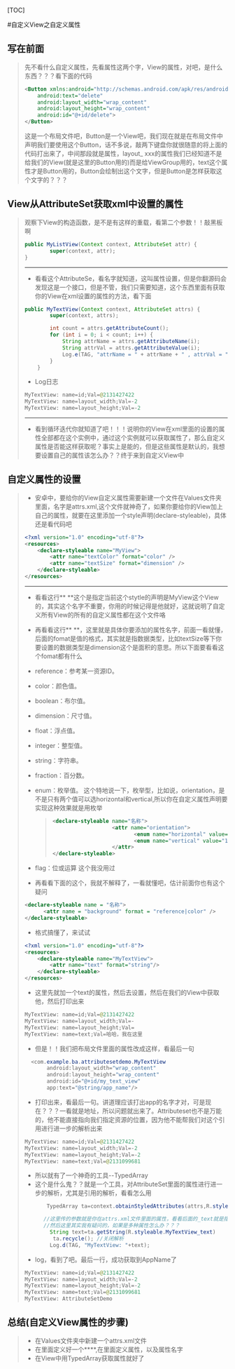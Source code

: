 [TOC]

#自定义View之自定义属性

## 写在前面

> 先不看什么自定义属性，先看属性这两个字，View的属性，对吧，是什么东西？？？看下面的代码
>
> ~~~xml
> <Button xmlns:android="http://schemas.android.com/apk/res/android"
>     android:text="delete"
>     android:layout_width="wrap_content"
>     android:layout_height="wrap_content"
>     android:id="@+id/delete">
> </Button>
> ~~~
>
> 这是一个布局文件吧，Button是一个View吧，我们现在就是在布局文件中声明我们要使用这个Button，话不多说，敲两下键盘你就很随意的将上面的代码打出来了，中间那段就是属性，layout_ xxx的属性我们已经知道不是给我们的View(就是这里的Button用的)而是给ViewGroup用的，text这个属性才是Button用的，Button会绘制出这个文字，但是Button是怎样获取这个文字的？？？

## View从AttributeSet获取xml中设置的属性

> 观察下View的构造函数，是不是有这样的重载，看第二个参数！！敲黑板啊
>
> ~~~java
> public MyListView(Context context, AttributeSet attr) {
>         super(context, attr);
> }
> ~~~
>
> ---
>
> + 看看这个AttributeSe，看名字就知道，这叫属性设置，但是你翻源码会发现这是一个接口，但是不管，我们只需要知道，这个东西里面有获取你的View在xml设置的属性的方法，看下面
>
> ~~~java
> public MyTextView(Context context, AttributeSet attrs) {
>         super(context, attrs);
>
>         int count = attrs.getAttributeCount();
>         for (int i = 0; i < count; i++) {
>             String attrName = attrs.getAttributeName(i);
>             String attrVal = attrs.getAttributeValue(i);
>             Log.e(TAG, "attrName = " + attrName + " , attrVal = " + attrVal);
>         }
>     }
> ~~~
>
> + Log日志
>
> ~~~java
> MyTextView: name=id;Val=@2131427422
> MyTextView: name=layout_width;Val=-2
> MyTextView: name=layout_height;Val=-2
> ~~~
>
> ---
>
> + 看到循环迭代你就知道了吧！！！说明你的View在xml里面的设置的属性全部都在这个实例中，通过这个实例就可以获取属性了，那么自定义属性是否能这样获取呢？事实上是能的，但是这些属性是默认的，我想要设置自己的属性该怎么办？？终于来到自定义View中

## 自定义属性的设置

> + 安卓中，要给你的View自定义属性需要新建一个文件在Values文件夹里面，名字是attrs.xml,这个文件就神奇了，如果你要给你的View加上自己的属性，就要在这里添加一个style声明(declare-styleable)，具体还是看代码吧
>
> ~~~xml
> <?xml version="1.0" encoding="utf-8"?>       
> <resources>       
>     <declare-styleable name="MyView">       
>         <attr name="textColor" format="color" />       
>         <attr name="textSize" format="dimension" />       
>     </declare-styleable>       
> </resources>   
> ~~~
>
> ---
>
> + 看看这行**<declare-styleable name="MyView"> **这个是指定当前这个stytle的声明是MyView这个View的，其实这个名字不重要，你用的时候记得是他就好，这就说明了自定义所有View的所有的自定义属性都在这个文件咯
>
> + 再看看这行** <attr name="textColor" format="color" />**，这里就是具体你要添加的属性名字，前面一看就懂，后面的fomat是值的格式，其实就是指数据类型，比如textSize等下你要设置的数据类型是dimension这个是面积的意思。所以下面要看看这个fomat都有什么
>
> +  reference：参考某一资源ID。
>
> + color：颜色值。
>
> + boolean：布尔值。
>
> +  dimension：尺寸值。
>
> + float：浮点值。
>
> + integer：整型值。
>
> + string：字符串。
>
> + fraction：百分数。
>
> + enum：枚举值。 这个特地说一下，枚举型，比如说，orientation，是不是只有两个值可以选horizontal和vertical,所以你在自定义属性声明要实现这种效果就是用枚举
>
>   > ~~~xml
>   > <declare-styleable name="名称">  
>   >                    <attr name="orientation">  
>   >                           <enum name="horizontal" value="0" />  
>   >                           <enum name="vertical" value="1" />  
>   >                    </attr>              
>   > </declare-styleable>  
>   > ~~~
>
> + flag：位或运算  这个我没用过
>
> + 再看看下面的这个，我就不解释了，一看就懂吧，估计前面你也有这个疑问
>
> ~~~xml
> <declare-styleable name = "名称">  
>       <attr name = "background" format = "reference|color" />  
> </declare-styleable>  
> ~~~
>
> + 格式搞懂了，来试试
>
> ~~~xml
> <?xml version="1.0" encoding="utf-8"?>
> <resources>
>     <declare-styleable name="MyTextView">
>         <attr name="text" format="string"/>
>     </declare-styleable>
> </resources>
> ~~~
>
> + 这里先就加一个text的属性，然后去设置，然后在我们的View中获取他，然后打印出来
>
> ~~~java
> MyTextView: name=id;Val=@2131427422
> MyTextView: name=layout_width;Val=-
> MyTextView: name=layout_height;Val=
> MyTextView: name=text;Val=哈哈，我在这里
> ~~~
>
> + 但是！！我们把布局文件里面的属性改成这样，看最后一句
>
> ~~~java
>   <com.example.ba.attributesetdemo.MyTextView
>        android:layout_width="wrap_content"
>        android:layout_height="wrap_content"
>        android:id="@+id/my_text_view"
>        app:text="@string/app_name"/>
> ~~~
>
> + 打印出来，看最后一句。讲道理应该打出app的名字才对，可是现在？？？一看就是地址，所以问题就出来了。Attributeset也不是万能的，他不能直接指向我们指定资源的位置，因为他不能帮我们对这个引用进行进一步的解析出来
>
> ~~~Java
> MyTextView: name=id;Val=@2131427422
> MyTextView: name=layout_width;Val=-2
> MyTextView: name=layout_height;Val=-2
> MyTextView: name=text;Val=@2131099681
> ~~~
>
> + 所以就有了一个神奇的工具--TypedArray
> + 这个是什么鬼？？就是一个工具，对AttributeSet里面的属性进行进一步的解析，尤其是引用的解析，看看怎么用
>
> ~~~java
> 		 TypedArray ta=context.obtainStyledAttributes(attrs,R.styleable.MyTextView);
>
> 		//这里传的参数就是你在attrs.xml文件里面的属性，看看后面的_text就是指这一项的String值
> 		//然后这里其实我有疑问的，如果是多种属性怎么办？？？
>         String text=ta.getString(R.styleable.MyTextView_text)
>          ta.recycle(); //关闭解析
>         Log.d(TAG, "MyTextView: "+text);
> ~~~
>
> 
>
> + log，看到了吧。最后一行，成功获取到AppName了
>
> ~~~java
> MyTextView: name=id;Val=@2131427422
> MyTextView: name=layout_width;Val=-2
> MyTextView: name=layout_height;Val=-2
> MyTextView: name=text;Val=@2131099681
> MyTextView: AttributeSetDemo
> ~~~

## 总结(自定义View属性的步骤)

> + 在Values文件夹中新建一个attrs.xml文件
> + 在里面定义好一个**<declare-styleable>**,在里面定义属性，以及属性名字
> + 在View中用TypedArray获取属性就好了

